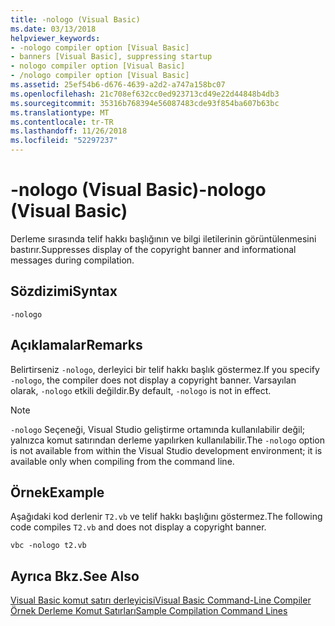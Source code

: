 ```yaml
---
title: -nologo (Visual Basic)
ms.date: 03/13/2018
helpviewer_keywords:
- -nologo compiler option [Visual Basic]
- banners [Visual Basic], suppressing startup
- nologo compiler option [Visual Basic]
- /nologo compiler option [Visual Basic]
ms.assetid: 25ef54b6-d676-4639-a2d2-a747a158bc07
ms.openlocfilehash: 21c708ef632cc0ed923713cd49e22d44848b4db3
ms.sourcegitcommit: 35316b768394e56087483cde93f854ba607b63bc
ms.translationtype: MT
ms.contentlocale: tr-TR
ms.lasthandoff: 11/26/2018
ms.locfileid: "52297237"
---
```

# <a name="-nologo-visual-basic"></a><span data-ttu-id="dda5f-102">-nologo (Visual Basic)</span><span class="sxs-lookup"><span data-stu-id="dda5f-102">-nologo (Visual Basic)</span></span>
<span data-ttu-id="dda5f-103">Derleme sırasında telif hakkı başlığının ve bilgi iletilerinin görüntülenmesini bastırır.</span><span class="sxs-lookup"><span data-stu-id="dda5f-103">Suppresses display of the copyright banner and informational messages during compilation.</span></span>  
  
## <a name="syntax"></a><span data-ttu-id="dda5f-104">Sözdizimi</span><span class="sxs-lookup"><span data-stu-id="dda5f-104">Syntax</span></span>  
  
```  
-nologo  
```  
  
## <a name="remarks"></a><span data-ttu-id="dda5f-105">Açıklamalar</span><span class="sxs-lookup"><span data-stu-id="dda5f-105">Remarks</span></span>  
 <span data-ttu-id="dda5f-106">Belirtirseniz `-nologo`, derleyici bir telif hakkı başlık göstermez.</span><span class="sxs-lookup"><span data-stu-id="dda5f-106">If you specify `-nologo`, the compiler does not display a copyright banner.</span></span> <span data-ttu-id="dda5f-107">Varsayılan olarak, `-nologo` etkili değildir.</span><span class="sxs-lookup"><span data-stu-id="dda5f-107">By default, `-nologo` is not in effect.</span></span>  
  
> [!NOTE]
>  <span data-ttu-id="dda5f-108">`-nologo` Seçeneği, Visual Studio geliştirme ortamında kullanılabilir değil; yalnızca komut satırından derleme yapılırken kullanılabilir.</span><span class="sxs-lookup"><span data-stu-id="dda5f-108">The `-nologo` option is not available from within the Visual Studio development environment; it is available only when compiling from the command line.</span></span>  
  
## <a name="example"></a><span data-ttu-id="dda5f-109">Örnek</span><span class="sxs-lookup"><span data-stu-id="dda5f-109">Example</span></span>  
 <span data-ttu-id="dda5f-110">Aşağıdaki kod derlenir `T2.vb` ve telif hakkı başlığını göstermez.</span><span class="sxs-lookup"><span data-stu-id="dda5f-110">The following code compiles `T2.vb` and does not display a copyright banner.</span></span>  
  
```console
vbc -nologo t2.vb  
```  
  
## <a name="see-also"></a><span data-ttu-id="dda5f-111">Ayrıca Bkz.</span><span class="sxs-lookup"><span data-stu-id="dda5f-111">See Also</span></span>  
 [<span data-ttu-id="dda5f-112">Visual Basic komut satırı derleyicisi</span><span class="sxs-lookup"><span data-stu-id="dda5f-112">Visual Basic Command-Line Compiler</span></span>](../../../visual-basic/reference/command-line-compiler/index.md)  
 [<span data-ttu-id="dda5f-113">Örnek Derleme Komut Satırları</span><span class="sxs-lookup"><span data-stu-id="dda5f-113">Sample Compilation Command Lines</span></span>](../../../visual-basic/reference/command-line-compiler/sample-compilation-command-lines.md)
